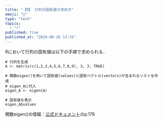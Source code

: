 ```yaml
---
title: "【R】 行列の固有値の求め方"
emoji: "🎉"
type: "tech"
topics:
  - "r"
published: true
published_at: "2024-09-26 12:31"
---
```


Rにおいて行列の固有値は以下の手順で求められる．

```r: sample.R
# 行列を生成
A <- matrix(c(1,2,3,4,5,6,7,8,9), 3, 3, TRUE)

# 関数eigen()を用いて固有値(values)と固有ベクトル(vectors)が含まれるリストを作成
# eigen_Aに代入
eigen_A <- eigen(A)

# 固有値を表示
eigen_A$values
```

関数eigen()の情報：[公式ドキュメント](https://cran.r-project.org/doc/manuals/r-release/fullrefman.pdf)のp.176
